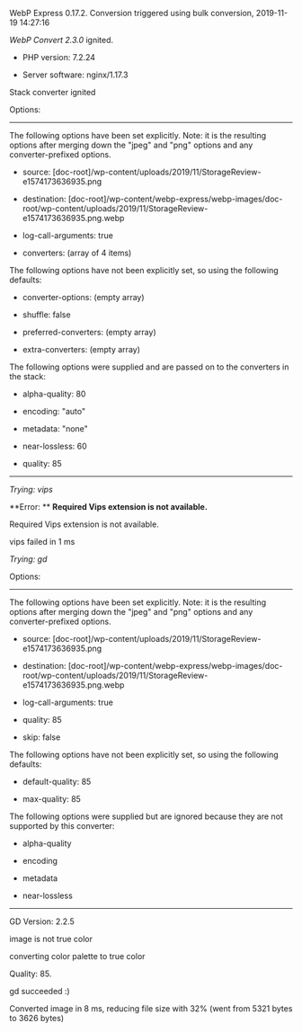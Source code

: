 WebP Express 0.17.2. Conversion triggered using bulk conversion, 2019-11-19 14:27:16

*WebP Convert 2.3.0*  ignited.
- PHP version: 7.2.24
- Server software: nginx/1.17.3

Stack converter ignited

Options:
------------
The following options have been set explicitly. Note: it is the resulting options after merging down the "jpeg" and "png" options and any converter-prefixed options.
- source: [doc-root]/wp-content/uploads/2019/11/StorageReview-e1574173636935.png
- destination: [doc-root]/wp-content/webp-express/webp-images/doc-root/wp-content/uploads/2019/11/StorageReview-e1574173636935.png.webp
- log-call-arguments: true
- converters: (array of 4 items)

The following options have not been explicitly set, so using the following defaults:
- converter-options: (empty array)
- shuffle: false
- preferred-converters: (empty array)
- extra-converters: (empty array)

The following options were supplied and are passed on to the converters in the stack:
- alpha-quality: 80
- encoding: "auto"
- metadata: "none"
- near-lossless: 60
- quality: 85
------------


*Trying: vips* 

**Error: ** **Required Vips extension is not available.** 
Required Vips extension is not available.
vips failed in 1 ms

*Trying: gd* 

Options:
------------
The following options have been set explicitly. Note: it is the resulting options after merging down the "jpeg" and "png" options and any converter-prefixed options.
- source: [doc-root]/wp-content/uploads/2019/11/StorageReview-e1574173636935.png
- destination: [doc-root]/wp-content/webp-express/webp-images/doc-root/wp-content/uploads/2019/11/StorageReview-e1574173636935.png.webp
- log-call-arguments: true
- quality: 85
- skip: false

The following options have not been explicitly set, so using the following defaults:
- default-quality: 85
- max-quality: 85

The following options were supplied but are ignored because they are not supported by this converter:
- alpha-quality
- encoding
- metadata
- near-lossless
------------

GD Version: 2.2.5
image is not true color
converting color palette to true color
Quality: 85. 
gd succeeded :)

Converted image in 8 ms, reducing file size with 32% (went from 5321 bytes to 3626 bytes)
